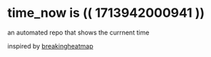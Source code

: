 # time_now is (( 1713942000941 ))

an automated repo that shows the currnent time

inspired by [breakingheatmap](https://github.com/breakingheatmap/breakingheatmap)